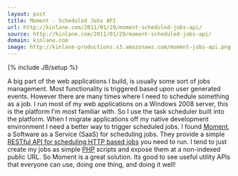 ```yaml
---
layout: post
title: Moment - Scheduled Jobs API
url: http://kinlane.com/2011/01/29/moment-scheduled-jobs-api/
source: http://kinlane.com/2011/01/29/moment-scheduled-jobs-api/
domain: kinlane.com
image: http://kinlane-productions.s3.amazonaws.com/moment-jobs-api.png
---
```

{% include JB/setup %}<p>
     A big part of the web applications I build, is usually some sort of jobs management. Most functionality is triggered based upon user generated events. However there are many times where I need to schedule something as a job. I run most of my web applications on a Windows 2008 server, this is the platform I'm most familiar with. So I use the task scheduler built into the platform. <a href="http://momentapp.com/"
        target="_blank"><img class="c1"
          src="http://kinlane-productions.s3.amazonaws.com/moment-jobs-api.png"
          alt=""
          align="right" /></a> When I migrate applications off my native development environment I need a better way to trigger scheduled jobs. I found <a href="http://momentapp.com/"
        target="_blank">Moment</a>, a Software as a Service (SaaS) for scheduling jobs. They provide a simple <a href="http://momentapp.com/"
        target="_blank">RESTful API for scheduling HTTP based jobs</a> you need to run. I tend to just create my jobs as simple <a href="http://www.kinlane.com/category/php/">PHP</a> scripts and expose them at a non-indexed public URL. So Moment is a great solution. Its good to see useful utility APIs that everyone can use, doing one thing, and doing it well!
</p>